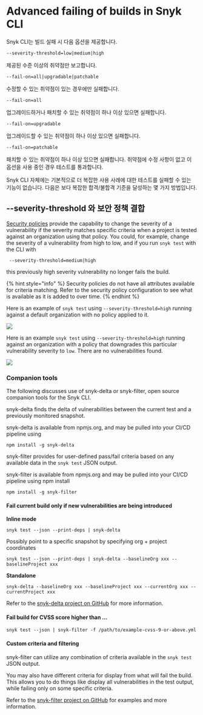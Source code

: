 # Advanced failing of builds in Snyk CLI

Snyk CLI는 빌드 실패 시 다음 옵션을 제공합니다.

```
--severity-threshold=low|medium|high
```

제공된 수준 이상의 취약점만 보고합니다.

```
--fail-on=all|upgradable|patchable
```

수정할 수 있는 취약점이 있는 경우에만 실패합니다.

```
--fail-on=all
```

업그레이드하거나 패치할 수 있는 취약점이 하나 이상 있으면 실패합니다.

```
--fail-on=upgradable
```

업그레이드할 수 있는 취약점이 하나 이상 있으면 실패합니다.

```
--fail-on=patchable
```

패치할 수 있는 취약점이 하나 이상 있으면 실패합니다. 취약점에 수정 사항이 없고 이 옵션을 사용 중인 경우 테스트를 통과합니다.

Snyk CLI 자체에는 기본적으로 더 복잡한 사용 사례에 대한 테스트를 실패할 수 있는 기능이 없습니다. 다음은 보다 복잡한 합격/불합격 기준을 달성하는 몇 가지 방법입니다.

## --severity-threshold 와 보안 정책 결합

[Security policies](https://docs.snyk.io/fixing-and-prioritizing-issues/policies) provide the capability to change the severity of a vulnerability if the severity matches specific criteria when a project is tested against an organization using that policy. You could, for example, change the severity of a vulnerability from high to low, and if you run `snyk test` with the CLI with

```
 --severity-threshold=medium|high
```

this previously high severity vulnerability no longer fails the build.

\{% hint style="info" %\} Security policies do not have all attributes available for criteria matching. Refer to the security policy configuration to see what is available as it is added to over time. \{% endhint %\}

Here is an example of `snyk test` using `--severity-threshold=high` running against a default organization with no policy applied to it.

![](https://camo.githubusercontent.com/de965fce454134d8cadaaf22fe093c4fdf1722a7349e99f1d2d8bc4cf9726836/68747470733a2f2f67626c6f627363646e2e676974626f6f6b2e636f6d2f6173736574732532462d4d56584b6472682d6a59334b44475073386c512532462d4d5a545f57334f316f46794d417a46396733732532462d4d5a5472633044364e6a5436566c53316a6d55253246696d6167652e706e673f616c743d6d6564696126746f6b656e3d32376530656538632d313437662d343934322d616461342d303864653037663637633430)

Here is an example `snyk test` using `--severity-threshold=high` running against an organization with a policy that downgrades this particular vulnerability severity to `low`. There are no vulnerabilities found.

![](https://github.com/snyk/user-docs/raw/5e52535b78618f57eda40eb08fc8fbf91e16f1f0/docs/.gitbook/assets/test-organization-with-policy-applied.png)

### Companion tools

The following discusses use of snyk-delta or snyk-filter, open source companion tools for the Snyk CLI.

snyk-delta finds the delta of vulnerabilities between the current test and a previously monitored snapshot.

snyk-delta is available from npmjs.org, and may be pulled into your CI/CD pipeline using

```
npm install -g snyk-delta
```

snyk-filter provides for user-defined pass/fail criteria based on any available data in the `snyk test` JSON output.

snyk-filter is available from npmjs.org and may be pulled into your CI/CD pipeline using npm install

```
npm install -g snyk-filter
```

#### Fail current build only if new vulnerabilities are being introduced

**Inline mode**

```
snyk test --json --print-deps | snyk-delta
```

Possibly point to a specific snapshot by specifying org + project coordinates

```
snyk test --json --print-deps | snyk-delta --baselineOrg xxx --baselineProject xxx
```

**Standalone**

```
snyk-delta --baselineOrg xxx --baselineProject xxx --currentOrg xxx --currentProject xxx
```

Refer to the [snyk-delta project on GitHub](https://github.com/snyk-tech-services/snyk-delta) for more information.

#### Fail build for CVSS score higher than ...

```
snyk test --json | snyk-filter -f /path/to/example-cvss-9-or-above.yml
```

#### Custom criteria and filtering

snyk-filter can utilize any combination of criteria available in the `snyk test` JSON output.

You may also have different criteria for display from what will fail the build. This allows you to do things like display all vulnerabilities in the test output, while failing only on some specific criteria.

Refer to the [snyk-filter project on GitHub](https://github.com/snyk-tech-services/snyk-filter) for examples and more information.
